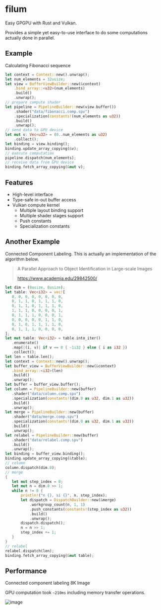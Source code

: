 # filum
Easy GPGPU with Rust and Vulkan.

Provides a simple yet easy-to-use interface to do some computations actually done in parallel. 

## Example

Calculating Fibonacci sequence

```rust
let context = Context::new().unwrap();
let num_elements = 32usize;
let view = BufferViewBuilder::new(&context)
    .bind_array::<u32>(num_elements)
    .build()
    .unwrap();
// prepare compute shader
let pipeline = PipelineBuilder::new(view.buffer())
    .shader("data/fibonacci.comp.spv")
    .specialization(constants!(num_elements as u32))
    .build()
    .unwrap();
// send data to GPU device
let mut v: Vec<u32> = (0..num_elements as u32)
    .collect();
let binding = view.binding();
binding.update_array_copying(&v);
// execute computation
pipeline.dispatch(num_elements);
// receive data from GPU device
binding.fetch_array_copying(&mut v);
 ```
 
 ## Features
- High-level interface
- Type-safe in-out buffer access
- Vulkan compute kernel
    - Multiple layout binding support
    - Multiple shader stages support
    - Push constants
    - Specialization constants
 
 ## Another Example
 
 Connected Component Labeling. This is actually an implementation of the algorithm below.
 > A Parallel Approach to Object Identification in Large-scale Images
 >
 > https://www.academia.edu/29842500/
 
 ```rust
let dim = (8usize, 8usize);
let table: Vec<i32> = vec![
    0, 0, 0, 0, 0, 0, 0, 0,
    0, 1, 1, 0, 1, 1, 1, 0,
    0, 1, 1, 0, 1, 1, 1, 0,
    1, 1, 1, 0, 0, 0, 0, 1,
    0, 1, 1, 1, 0, 0, 0, 1,
    0, 0, 0, 0, 0, 1, 1, 0,
    0, 1, 0, 1, 1, 1, 1, 0,
    0, 1, 1, 1, 0, 0, 0, 0,
];
let mut table: Vec<i32> = table.into_iter()
    .enumerate()
    .map(|(i, v)| if v == 0 { -1i32 } else { i as i32 })
    .collect();
let len = table.len();
let context = Context::new().unwrap();
let buffer_view = BufferViewBuilder::new(&context)
    .bind_array::<i32>(len)
    .build()
    .unwrap();
let buffer = buffer_view.buffer();
let column = PipelineBuilder::new(buffer)
    .shader("data/column.comp.spv")
    .specialization(constants!(dim.0 as u32, dim.1 as u32))
    .build()
    .unwrap();
let merge = PipelineBuilder::new(buffer)
    .shader("data/merge.comp.spv")
    .specialization(constants!(dim.0 as u32, dim.1 as u32))
    .build()
    .unwrap();
let relabel = PipelineBuilder::new(buffer)
    .shader("data/relabel.comp.spv")
    .build()
    .unwrap();
let binding = buffer_view.binding();
binding.update_array_copying(&table);
// column
column.dispatch(dim.0);
// merge
{
    let mut step_index = 0;
    let mut n = dim.0 >> 1;
    while n != 0 {
        println!("n {}, si {}", n, step_index);
        let dispatch = DispatchBuilder::new(&merge)
            .workgroup_count(n, 1, 1)
            .push_constants(constants!(step_index as u32))
            .build()
            .unwrap();
        dispatch.dispatch();
        n = n >> 1;
        step_index += 1;
    }
}
// relabel
relabel.dispatch(len);
binding.fetch_array_copying(&mut table);
```

## Performance
Connected component labeling 8K Image

GPU computation took `~210ms` including memory transfer operations.

![image](https://gist.githubusercontent.com/ogukei/8fbe74217d57a63d46be9e4bb4cae021/raw/0c972f2d8bc70168530828ecbda24ef7173888ce/ccl.png)
